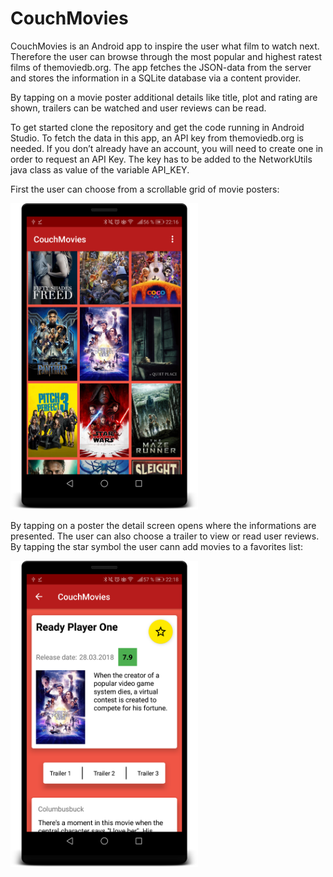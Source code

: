 # CouchMovies

CouchMovies is an Android app to inspire the user what film to watch next. Therefore 
the user can browse through the most popular and highest ratest films of 
themoviedb.org. The app fetches the JSON-data from the server and stores the information
in a SQLite database via a content provider. 

By tapping on a movie poster additional details like
title, plot and rating are shown, trailers can be watched and user reviews can be read.

To get started clone the repository and get the code running in Android Studio.                                                            To fetch the data in this app, an API key from themoviedb.org is needed.
If you don’t already have an account, you will need to create one in order to request an API Key.
The key has to be added to the NetworkUtils java class as value of the variable API_KEY.


First the user can choose from a scrollable grid of movie posters:

<img src="CouchMovies_Images/device-2018-04-14-221632.png" width="300">

By tapping on a poster the detail screen opens where the informations are presented.
The user can also choose a trailer to view or read user reviews. By tapping the star symbol
the user cann add movies to a favorites list:

<img src="CouchMovies_Images/device-2018-04-14-221824.png" width="300">
